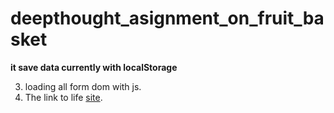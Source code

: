 # deepthought_asignment_on_fruit_basket
**it save data currently with localStorage**

3. loading all form dom with js.
4. The link to life  [site](#).
